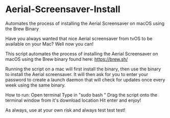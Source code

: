 # Aerial-Screensaver-Install
Automates the process of installing the Aerial Screensaver on macOS using the Brew Binary

Have you always wanted that nice Aerial screensaver from tvOS to be available on your Mac? Well now you can!

This script automates the process of installing the Aerial Screensaver on macOS using the Brew binary found here: https://brew.sh/

Running the script on a mac will first install the binary, then use the binary to install the Aerial screensaver. It will then ask for you to enter your password to create a launch daemon that will check for updates once every week using the same binary.

How to run: Open terminal Type in "sudo bash " Drag the script onto the terminal window from it's download location Hit enter and enjoy!

As always, use at your own risk and always test test test!
